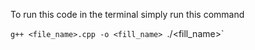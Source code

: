 To run this code in the terminal simply run this command

`g++ <file_name>.cpp -o <fill_name>
`./<fill_name>`
